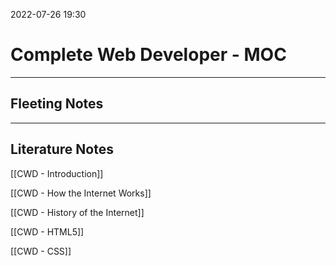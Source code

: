 2022-07-26 19:30
# Complete Web Developer - MOC
---
## Fleeting Notes


---
## Literature Notes
[[CWD - Introduction]]

[[CWD - How the Internet Works]]

[[CWD - History of the Internet]]

[[CWD - HTML5]]

[[CWD - CSS]]